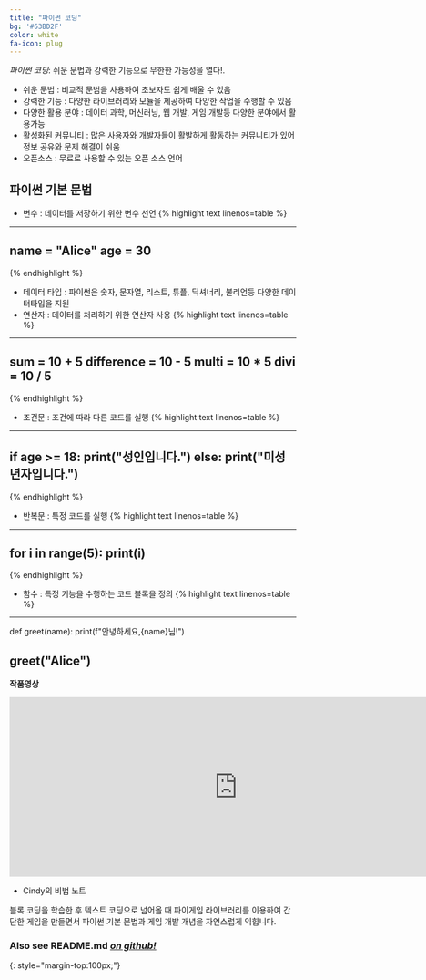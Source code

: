 ```yaml
---
title: "파이썬 코딩"
bg: '#63BD2F'
color: white
fa-icon: plug
---
```


*파이썬 코딩*: 쉬운 문법과 강력한 기능으로 무한한 가능성을 열다!.
 

- 쉬운 문법 : 비교적 문범을 사용하여 초보자도 쉽게 배울 수 있음
- 강력한 기능 : 다양한 라이브러리와 모듈을 제공하여 다양한 작업을 수행할 수 있음
- 다양한 활용 분야 : 데이터 과학, 머신러닝, 웹 개발, 게임 개발등 다양한 분야에서 활용가능
- 활성화된 커뮤니티 : 많은 사용자와 개발자들이 활발하게 활동하는 커뮤니티가 있어 정보 공유와 문제 해결이 쉬움
- 오픈소스 : 무료로 사용할 수 있는 오픈 소스 언어

## 파이썬 기본 문법

- 변수 : 데이터를 저장하기 위한 변수 선언
{% highlight text linenos=table %}
---
name = "Alice"
age = 30
---
{% endhighlight %}

- 데이터 타입 : 파이썬은 숫자, 문자열, 리스트, 튜플, 딕셔너리, 불리언등 다양한 데이터타입을 지원
- 연산자 : 데이터를 처리하기 위한 연산자 사용
{% highlight text linenos=table %}
---
sum = 10 + 5
difference = 10 - 5
multi = 10 * 5
divi = 10 / 5
---
{% endhighlight %}

- 조건문 : 조건에 따라 다른 코드를 실행
{% highlight text linenos=table %}
---
if age >= 18:
    print("성인입니다.")
else:
    print("미성년자입니다.")
---
{% endhighlight %}

- 반복문 : 특정 코드를 실행
{% highlight text linenos=table %}
---
for i in range(5):
    print(i)
---
{% endhighlight %}

- 함수 : 특정 기능을 수행하는 코드 블록을 정의
{% highlight text linenos=table %}
---
def greet(name):
    print(f"안녕하세요,{name}님!")

greet("Alice")
---




**작품영상**
   <iframe width="800" height="315" src="https://www.youtube.com/embed/ix6nS6RjXho?si=sFFX_aze65FbfqTY" title="YouTube video player" frameborder="0" 
    allow="accelerometer; autoplay; clipboard-write; encrypted-media; gyroscope; picture-in-picture; web-share" referrerpolicy="strict-origin-when-cross-origin" 
    allowfullscreen></iframe>

- Cindy의 비법 노트

블록 코딩을 학습한 후 텍스트 코딩으로 넘어올 때 파이게임 라이브러리를 이용하여 간단한 게임을 만들면서 파이썬 기본 문법과 게임 개발 개념을 자연스럽게 익힙니다.




### Also see **README.md** [*on github!*](https://github.com/t413/SinglePaged#usage)
{: style="margin-top:100px;"}


